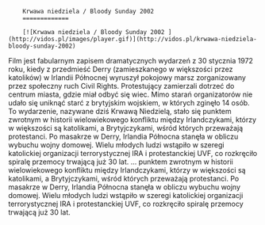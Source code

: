 
        Krwawa niedziela / Bloody Sunday 2002 
        =============
        
        [![Krwawa niedziela / Bloody Sunday 2002 ](http://vidos.pl/images/player.gif)](http://vidos.pl/krwawa-niedziela-bloody-sunday-2002)
        
        
 Film jest fabularnym zapisem dramatycznych wydarzeń z 30 stycznia 1972 roku, kiedy z przedmieść Derry (zamieszkanego w większości przez katolików) w Irlandii Północnej wyruszył pokojowy marsz zorganizowany przez społeczny ruch Civil Rights. Protestujący zamierzali dotrzeć do centrum miasta, gdzie miał odbyć się wiec. Mimo starań organizatorów nie udało się uniknąć starć z brytyjskim wojskiem, w których zginęło 14 osób. To wydarzenie, nazywane dziś Krwawą Niedzielą, stało się punktem zwrotnym w historii wielowiekowego konfliktu między Irlandczykami, którzy w większości są katolikami, a Brytyjczykami, wśród których przeważają protestanci. Po masakrze w Derry, Irlandia Północna stanęła w obliczu wybuchu wojny domowej. Wielu młodych ludzi wstąpiło w szeregi katolickiej organizacji terrorystycznej IRA i protestanckiej UVF, co rozkręciło spiralę przemocy trwającą już 30 lat.   ... punktem zwrotnym w historii wielowiekowego konfliktu między Irlandczykami, którzy w większości są katolikami, a Brytyjczykami, wśród których przeważają protestanci. Po masakrze w Derry, Irlandia Północna stanęła w obliczu wybuchu wojny domowej. Wielu młodych ludzi wstąpiło w szeregi katolickiej organizacji terrorystycznej IRA i protestanckiej UVF, co rozkręciło spiralę przemocy trwającą już 30 lat.
    